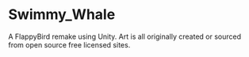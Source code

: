 # Swimmy_Whale
A FlappyBird remake using Unity. Art is all originally created or sourced from open source free licensed sites.
